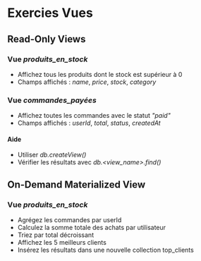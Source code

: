 # Exercies Vues

## Read-Only Views

### Vue *produits_en_stock*

- Affichez tous les produits dont le stock est supérieur à 0
- Champs affichés : *name*, *price*, *stock*, *category*

### Vue *commandes_payées*

- Affichez toutes les commandes avec le statut *"paid"*
- Champs affichés : *userId*, *total*, *status*, *createdAt*

#### Aide

- Utiliser *db.createView()*
- Vérifier les résultats avec *db.<view_name>.find()*

## On-Demand Materialized View

### Vue *produits_en_stock*

- Agrégez les commandes par userId
- Calculez la somme totale des achats par utilisateur
- Triez par total décroissant
- Affichez les 5 meilleurs clients
- Insérez les résultats dans une nouvelle collection top_clients

<!-- ## Bonus (facultatif)

- Planifiez une mise à jour régulière de la vue matérialisée (décrire la logique avec un *cron* ou *MongoDB Trigger* — pas besoin de la coder) -->